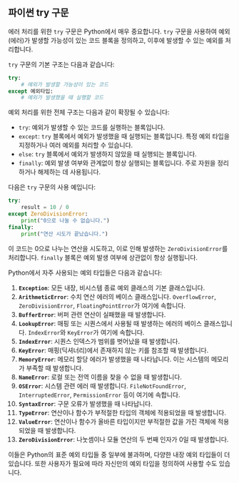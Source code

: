 ## 파이썬 try 구문

 에러 처리를 위한 `try` 구문은 Python에서 매우 중요합니다. `try` 구문을 사용하여 예외(에러)가 발생할 가능성이 있는 코드 블록을 정의하고, 이후에 발생할 수 있는 예외를 처리합니다.

`try` 구문의 기본 구조는 다음과 같습니다:

```python
try:
    # 예외가 발생할 가능성이 있는 코드
except 예외타입:
    # 예외가 발생했을 때 실행할 코드
```

예외 처리를 위한 전체 구조는 다음과 같이 확장될 수 있습니다:

- `try`: 예외가 발생할 수 있는 코드를 실행하는 블록입니다.
- `except`: `try` 블록에서 예외가 발생했을 때 실행되는 블록입니다. 특정 예외 타입을 지정하거나 여러 예외를 처리할 수 있습니다.
- `else`: `try` 블록에서 예외가 발생하지 않았을 때 실행되는 블록입니다.
- `finally`: 예외 발생 여부와 관계없이 항상 실행되는 블록입니다. 주로 자원을 정리하거나 해제하는 데 사용됩니다.

다음은 `try` 구문의 사용 예입니다:

```python
try:
    result = 10 / 0
except ZeroDivisionError:
    print("0으로 나눌 수 없습니다.")
finally:
    print("연산 시도가 끝났습니다.")
```

이 코드는 0으로 나누는 연산을 시도하고, 이로 인해 발생하는 `ZeroDivisionError`를 처리합니다. `finally` 블록은 예외 발생 여부에 상관없이 항상 실행됩니다.

Python에서 자주 사용되는 예외 타입들은 다음과 같습니다:

1. **`Exception`**: 모든 내장, 비시스템 종료 예외 클래스의 기본 클래스입니다.
2. **`ArithmeticError`**: 수치 연산 에러의 베이스 클래스입니다. `OverflowError`, `ZeroDivisionError`, `FloatingPointError`가 여기에 속합니다.
3. **`BufferError`**: 버퍼 관련 연산이 실패했을 때 발생합니다.
4. **`LookupError`**: 매핑 또는 시퀀스에서 사용될 때 발생하는 에러의 베이스 클래스입니다. `IndexError`와 `KeyError`가 여기에 속합니다.
5. **`IndexError`**: 시퀀스 인덱스가 범위를 벗어났을 때 발생합니다.
6. **`KeyError`**: 매핑(딕셔너리)에서 존재하지 않는 키를 참조할 때 발생합니다.
7. **`MemoryError`**: 메모리 할당 에러가 발생했을 때 나타납니다. 이는 시스템의 메모리가 부족할 때 발생합니다.
8. **`NameError`**: 로컬 또는 전역 이름을 찾을 수 없을 때 발생합니다.
9. **`OSError`**: 시스템 관련 에러 때 발생합니다. `FileNotFoundError`, `InterruptedError`, `PermissionError` 등이 여기에 속합니다.
10. **`SyntaxError`**: 구문 오류가 발생했을 때 나타납니다. 
11. **`TypeError`**: 연산이나 함수가 부적절한 타입의 객체에 적용되었을 때 발생합니다.
12. **`ValueError`**: 연산이나 함수가 올바른 타입이지만 부적절한 값을 가진 객체에 적용되었을 때 발생합니다.
13. **`ZeroDivisionError`**: 나눗셈이나 모듈 연산의 두 번째 인자가 0일 때 발생합니다.

이들은 Python의 표준 예외 타입들 중 일부에 불과하며, 다양한 내장 예외 타입들이 더 있습니다. 또한 사용자가 필요에 따라 자신만의 예외 타입을 정의하여 사용할 수도 있습니다.

